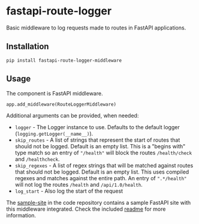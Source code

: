 # fastapi-route-logger

Basic middleware to log requests made to routes in FastAPI applications.

## Installation

```
pip install fastapi-route-logger-middleware
```

## Usage

The component is FastAPI middleware.

```pythonstub
app.add_middleware(RouteLoggerMiddleware)
```

Additional arguments can be provided, when needed:

- `logger` - The Logger instance to use. Defaults to the default logger (`logging.getLogger(__name__)`).
- `skip_routes` - A list of strings that represent the start of routes that should not be logged. Default is an empty
  list. This is a "begins with" type match so an entry of `"/health"` will block the routes `/health/check` and `/healthcheck`.
- `skip_regexes` - A list of regex strings that will be matched against routes that should not be logged. Default is an empty
  list. This uses compiled regexes and matches against the entire path. An entry of `".*/health"` will not log the routes `/health` and `/api/1.0/health`.
- `log_start` - Also log the start of the request

The [sample-site](https://github.com/jeffsiver/fastapi-route-logger/tree/master/sample-site) in the code repository
contains a sample FastAPI site with this middleware integrated. Check the included [readme](./sample_site/readme.md) for more information.
